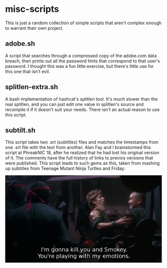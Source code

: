 # misc-scripts

This is just a random collection of simple scripts that aren't complex enough to warrant their own project.

## adobe.sh
A script that searches through a compressed copy of the adobe.com data breach, then prints out all the password hints that correspond to that user's password. I thought this was a fun little exercise, but there's little use for this one that isn't evil.

## splitlen-extra.sh
A bash implementation of hashcat's splitlen tool. It's much slower than the real splitlen, and you can just edit one value in splitlen's source and recompile it if it doesn't suit your needs. There isn't an actual reason to use this script.

## subtilt.sh
This script takes two .srt (subtitles) files and matches the timestamps from one .srt file with the text from another. Alan Fay and I brainstormed this script at PhreakNIC 18, after he realized that he had lost his original version of it. The comments have the full history of links to previos versions that were published. This script leads to such gems as this, taken from mashing up subtitles from Teenage Mutant Ninja Turtles and Friday:

![ScreenShot](smokey.png)

